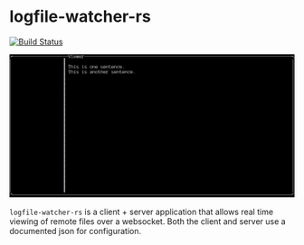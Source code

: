 # logfile-watcher-rs

 [![Build Status](https://github.com/Dawid33/logfile-watcher-rs/workflows/CI/badge.svg)](https://github.com/Dawid33/logfile-watcher-rs/actions?query=workflow%3ACI)

<img src="./assets/v0.0.1.gif" alt="Demo of logfile-watcher gif">

`logfile-watcher-rs` is a client + server application that allows real time viewing of remote files over a websocket. Both the client and server use a documented json for configuration.
